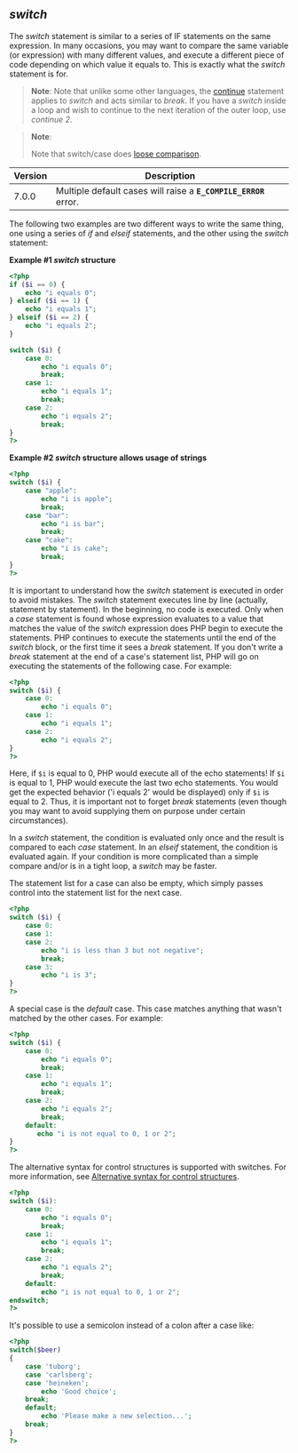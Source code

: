 *switch*
--------

The *switch* statement is similar to a series of IF statements on the
same expression. In many occasions, you may want to compare the same
variable (or expression) with many different values, and execute a
different piece of code depending on which value it equals to. This is
exactly what the *switch* statement is for.

> **Note**: <span class="simpara"> Note that unlike some other
> languages, the
> <a href="/control-structures/continue.html" class="link">continue</a>
> statement applies to *switch* and acts similar to *break*. If you have
> a *switch* inside a loop and wish to continue to the next iteration of
> the outer loop, use *continue 2*. </span>

> **Note**:
>
> Note that switch/case does
> <a href="/types/comparisons.html#types.comparisions-loose" class="link">loose comparison</a>.

| Version | Description                                                      |
|---------|------------------------------------------------------------------|
| 7.0.0   | Multiple default cases will raise a **`E_COMPILE_ERROR`** error. |

The following two examples are two different ways to write the same
thing, one using a series of *if* and *elseif* statements, and the other
using the *switch* statement:

**Example \#1 *switch* structure**

``` php
<?php
if ($i == 0) {
    echo "i equals 0";
} elseif ($i == 1) {
    echo "i equals 1";
} elseif ($i == 2) {
    echo "i equals 2";
}

switch ($i) {
    case 0:
        echo "i equals 0";
        break;
    case 1:
        echo "i equals 1";
        break;
    case 2:
        echo "i equals 2";
        break;
}
?>
```

**Example \#2 *switch* structure allows usage of <span
class="type">string</span>s**

``` php
<?php
switch ($i) {
    case "apple":
        echo "i is apple";
        break;
    case "bar":
        echo "i is bar";
        break;
    case "cake":
        echo "i is cake";
        break;
}
?>
```

It is important to understand how the *switch* statement is executed in
order to avoid mistakes. The *switch* statement executes line by line
(actually, statement by statement). In the beginning, no code is
executed. Only when a *case* statement is found whose expression
evaluates to a value that matches the value of the *switch* expression
does PHP begin to execute the statements. PHP continues to execute the
statements until the end of the *switch* block, or the first time it
sees a *break* statement. If you don't write a *break* statement at the
end of a case's statement list, PHP will go on executing the statements
of the following case. For example:

``` php
<?php
switch ($i) {
    case 0:
        echo "i equals 0";
    case 1:
        echo "i equals 1";
    case 2:
        echo "i equals 2";
}
?>
```

Here, if `$i` is equal to 0, PHP would execute all of the echo
statements! If `$i` is equal to 1, PHP would execute the last two echo
statements. You would get the expected behavior ('i equals 2' would be
displayed) only if `$i` is equal to 2. Thus, it is important not to
forget *break* statements (even though you may want to avoid supplying
them on purpose under certain circumstances).

In a *switch* statement, the condition is evaluated only once and the
result is compared to each *case* statement. In an *elseif* statement,
the condition is evaluated again. If your condition is more complicated
than a simple compare and/or is in a tight loop, a *switch* may be
faster.

The statement list for a case can also be empty, which simply passes
control into the statement list for the next case.

``` php
<?php
switch ($i) {
    case 0:
    case 1:
    case 2:
        echo "i is less than 3 but not negative";
        break;
    case 3:
        echo "i is 3";
}
?>
```

A special case is the *default* case. This case matches anything that
wasn't matched by the other cases. For example:

``` php
<?php
switch ($i) {
    case 0:
        echo "i equals 0";
        break;
    case 1:
        echo "i equals 1";
        break;
    case 2:
        echo "i equals 2";
        break;
    default:
       echo "i is not equal to 0, 1 or 2";
}
?>
```

The alternative syntax for control structures is supported with
switches. For more information, see
<a href="/control-structures/alternative-syntax.html" class="link">Alternative syntax for control structures</a>.

``` php
<?php
switch ($i):
    case 0:
        echo "i equals 0";
        break;
    case 1:
        echo "i equals 1";
        break;
    case 2:
        echo "i equals 2";
        break;
    default:
        echo "i is not equal to 0, 1 or 2";
endswitch;
?>
```

It's possible to use a semicolon instead of a colon after a case like:

``` php
<?php
switch($beer)
{
    case 'tuborg';
    case 'carlsberg';
    case 'heineken';
        echo 'Good choice';
    break;
    default;
        echo 'Please make a new selection...';
    break;
}
?>
```
